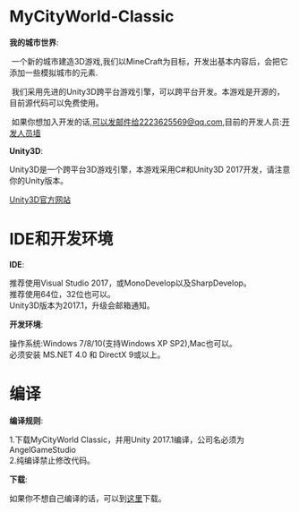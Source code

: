 # MyCityWorld-Classic
**我的城市世界**:

  一个新的城市建造3D游戏,我们以MineCraft为目标，开发出基本内容后，会把它添加一些模拟城市的元素.
  
  我们采用先进的Unity3D跨平台游戏引擎，可以跨平台开发。本游戏是开源的，目前源代码可以免费使用。
  
  如果你想加入开发的话,可以发邮件给2223625569@qq.com,目前的开发人员:[开发人员墙](/Developers.md)

**Unity3D**:

Unity3D是一个跨平台3D游戏引擎，本游戏采用C#和Unity3D 2017开发，请注意你的Unity版本。

[Unity3D官方网站](https://unity3d.com/cn/)

# IDE和开发环境
**IDE**:

推荐使用Visual Studio 2017，或MonoDevelop以及SharpDevelop。
<br>推荐使用64位，32位也可以。
<br>Unity3D版本为2017.1，升级会邮箱通知。

**开发环境**:

操作系统:Windows 7/8/10(支持Windows XP SP2),Mac也可以。
<br>必须安装 MS.NET 4.0 和 DirectX 9或以上。

# 编译
**编译规则**:

1.下载MyCityWorld Classic，并用Unity 2017.1编译，公司名必须为AngelGameStudio
<br>2.纯编译禁止修改代码。

**下载**:

如果你不想自己编译的话，可以到[这里](https://github.com/MyCityWorld/MyCityWorld-Classic/tree/master/Compile/Game)下载。
